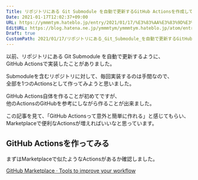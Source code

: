 ```yaml
---
Title: リポジトリにある Git Submodule を自動で更新するGitHub Actionsを作成してみた
Date: 2021-01-17T12:02:37+09:00
URL: https://ymmmtym.hateblo.jp/entry/2021/01/17/%E3%83%AA%E3%83%9D%E3%82%B8%E3%83%88%E3%83%AA%E3%81%AB%E3%81%82%E3%82%8B_Git_Submodule_%E3%82%92%E8%87%AA%E5%8B%95%E3%81%A7%E6%9B%B4%E6%96%B0%E3%81%99%E3%82%8BGitHub_Actions%E3%82%92%E4%BD%9C%E6%88%90
EditURL: https://blog.hatena.ne.jp/ymmmtym/ymmmtym.hateblo.jp/atom/entry/26006613679384459
Draft: true
CustomPath: 2021/01/17/リポジトリにある_Git_Submodule_を自動で更新するGitHub_Actionsを作成してみた
---
```


以前、リポジトリにある Git Submodule を自動で更新するように、  
GitHub Actionsで実装したことがありました。

Submoduleを含むリポジトリに対して、毎回実装するのは手間なので、  
全部を1つのActionsとして作ってみようと思いました。

GitHub Actions自体を作ることが初めてですが、  
他のActionsのGitHubを参考にしながら作ることが出来ました。

この記事を見て、「GitHub Actionsって意外と簡単に作れる」と感じてもらい、  
Marketplaceで便利なActionsが増えればいいなと思っています。

## GitHub Actionsを作ってみる

まずはMarketplaceで似たようなActionsがあるか確認しました。

[GitHub Marketplace · Tools to improve your workflow](https://github.com/marketplace?query=submodule)
